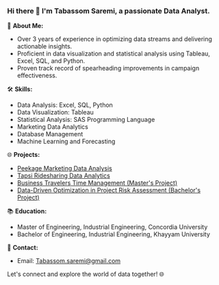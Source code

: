 ### Hi there 👋 I'm Tabassom Saremi, a passionate Data Analyst.

🚀 **About Me:**
- Over 3 years of experience in optimizing data streams and delivering actionable insights.
- Proficient in data visualization and statistical analysis using Tableau, Excel, SQL, and Python.
- Proven track record of spearheading improvements in campaign effectiveness.

🛠️ **Skills:**
- Data Analysis: Excel, SQL, Python
- Data Visualization: Tableau
- Statistical Analysis: SAS Programming Language
- Marketing Data Analytics
- Database Management
- Machine Learning and Forecasting

🌐 **Projects:**
- [Peekage Marketing Data Analysis](link-to-project)
- [Tapsi Ridesharing Data Analytics](link-to-project)
- [Business Travelers Time Management (Master's Project)](link-to-project)
- [Data-Driven Optimization in Project Risk Assessment (Bachelor's Project)](link-to-project)

📚 **Education:**
- Master of Engineering, Industrial Engineering, Concordia University
- Bachelor of Engineering, Industrial Engineering, Khayyam University

📧 **Contact:**
- Email: Tabassom.saremi@gmail.com

Let's connect and explore the world of data together! 🌐
